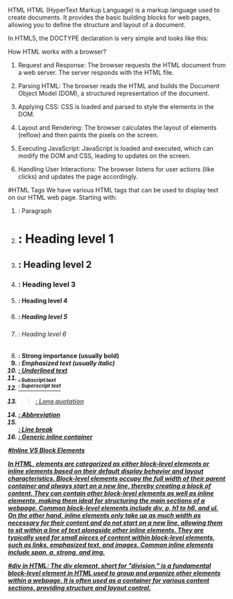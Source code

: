 HTML
HTML (HyperText Markup Language) is a markup language used to create documents.
It provides the basic building blocks for web pages, allowing you to define the structure and layout of a document.

In HTML5, the DOCTYPE declaration is very simple and looks like this:
<!DOCTYPE html>

How HTML works with a browser?

1. Request and Response:
The browser requests the HTML document from a web server.
The server responds with the HTML file.

2. Parsing HTML:
The browser reads the HTML and builds the Document Object Model (DOM), a structured representation of the document.

3. Applying CSS:
CSS is loaded and parsed to style the elements in the DOM.

4. Layout and Rendering:
The browser calculates the layout of elements (reflow) and then paints the pixels on the screen.

5. Executing JavaScript:
JavaScript is loaded and executed, which can modify the DOM and CSS, leading to updates on the screen.

6. Handling User Interactions:
The browser listens for user actions (like clicks) and updates the page accordingly.

#HTML Tags
We have various HTML tags that can be used to display text on our HTML web page.
Starting with:

1. <p>: Paragraph
2. <h1>: Heading level 1
3. <h2>: Heading level 2
4. <h3>: Heading level 3
5. <h4>: Heading level 4
5. <h5>: Heading level 5
6. <h6>: Heading level 6
7. <strong>: Strong importance (usually bold)
8. <em>: Emphasized text (usually italic)
9. <u>: Underlined text
10. <sub>: Subscript text
11. <sup>: Superscript text
12. <blockquote>: Long quotation
13. <abbr>: Abbreviation
14. <br>: Line break
15. <span>: Generic inline container

#Inline VS Block Elements

In HTML, elements are categorized as either block-level elements or inline elements based on their default display behavior and layout characteristics.
Block-level elements occupy the full width of their parent container and always start on a new line, thereby creating a block of content. They can contain other block-level elements as well as inline elements, making them ideal for structuring the main sections of a webpage. Common block-level elements include div, p, h1 to h6, and ul.
On the other hand, inline elements only take up as much width as necessary for their content and do not start on a new line, allowing them to sit within a line of text alongside other inline elements. They are typically used for small pieces of content within block-level elements, such as links, emphasized text, and images. Common inline elements include span, a, strong, and img.

#div in HTML:
The div element, short for "division," is a fundamental block-level element in HTML used to group and organize other elements within a webpage. It is often used as a container for various content sections, providing structure and layout control.

